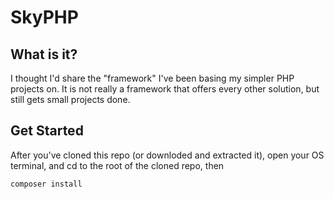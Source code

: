 # SkyPHP
## What is it?
I thought I'd share the "framework" I've been basing my simpler PHP projects on. 
It is not really a framework that offers every other solution, but still gets small projects done.

## Get Started
After you've cloned this repo (or downloded and extracted it), open your OS terminal, and cd to the root of the cloned repo, then
```bash
composer install
```
